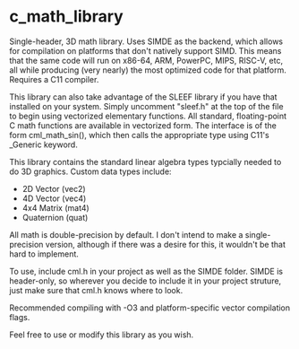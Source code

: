 # c_math_library
Single-header, 3D math library. Uses SIMDE as the backend, which allows for compilation on platforms that don't natively support SIMD. This means that the same code will run on x86-64, ARM, PowerPC, MIPS, RISC-V, etc, all while producing (very nearly) the most optimized code for that platform. Requires a C11 compiler.

This library can also take advantage of the SLEEF library if you have that installed on your system. Simply uncomment "sleef.h" at the top of the file to begin using vectorized elementary functions. All standard, floating-point C math functions are available in vectorized form. The interface is of the form cml_math_sin(), which then calls the appropriate type using C11's _Generic keyword. 

This library contains the standard linear algebra types typcially needed to do 3D graphics. Custom data types include:
 - 2D Vector  (vec2)
 - 4D Vector  (vec4)
 - 4x4 Matrix (mat4)
 - Quaternion (quat)

All math is double-precision by default. I don't intend to make a single-precision version, although if there was a desire for this, it wouldn't be that hard to implement.

To use, include cml.h in your project as well as the SIMDE folder. SIMDE is header-only, so wherever you decide to include it in your project struture, just make sure that cml.h knows where to look.

Recommended compiling with -O3 and platform-specific vector compilation flags.

Feel free to use or modify this library as you wish.
